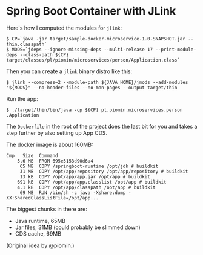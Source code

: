 # Spring Boot Container with JLink

Here's how I computed the modules for `jlink`:

```
$ CP=`java -jar target/sample-docker-microservice-1.0-SNAPSHOT.jar --thin.classpath`
$ MODS=`jdeps --ignore-missing-deps --multi-release 17 --print-module-deps --class-path ${CP} target/classes/pl/piomin/microservices/person/Application.class`
```

Then you can create a `jlink` binary distro like this:

```
$ jlink --compress=2 --module-path ${JAVA_HOME}/jmods --add-modules "${MODS}" --no-header-files --no-man-pages --output target/thin
```

Run the app:

```
$ ./target/thin/bin/java -cp ${CP} pl.piomin.microservices.person
.Application
```

The `Dockerfile` in the root of the project does the last bit for you and takes a step further by also setting up App CDS.

The docker image is about 160MB:

```
Cmp   Size  Command                                                                       
    5.6 MB  FROM 695e5153d90d6a4                                                          
     65 MB  COPY /springboot-runtime /opt/jdk # buildkit                                  
     31 MB  COPY /opt/app/repository /opt/app/repository # buildkit                       
     13 kB  COPY /opt/app/app.jar /opt/app # buildkit                                     
    691 kB  COPY /opt/app/app.classlist /opt/app # buildkit                               
    4.1 kB  COPY /opt/app/classpath /opt/app # buildkit                                   
     69 MB  RUN /bin/sh -c java -Xshare:dump -XX:SharedClassListFile=/opt/app...
```

The biggest chunks in there are:

* Java runtime, 65MB
* Jar files, 31MB (could probably be slimmed down)
* CDS cache, 69MB

(Original idea by @piomin.)
